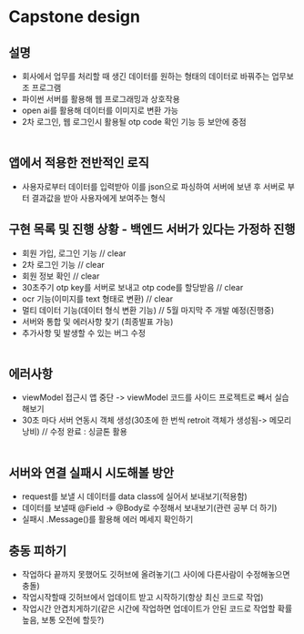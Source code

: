# Capstone design

## 설명
- 회사에서 업무를 처리할 때 생긴 데이터를 원하는 형태의 데이터로 바꿔주는 업무보조 프로그램
- 파이썬 서버를 활용해 웹 프로그래밍과 상호작용 
- open ai를 활용해 데이터를 이미지로 변환 가능
- 2차 로그인, 웹 로그인시 활용될 otp code 확인 기능 등 보안에 중점</br></br>

## 앱에서 적용한 전반적인 로직
- 사용자로부터 데이터를 입력받아 이를 json으로 파싱하여 서버에 보낸 후 서버로 부터 결과값을 받아 사용자에게 보여주는 형식

## 구현 목록 및 진행 상황 - 백엔드 서버가 있다는 가정하 진행
- 회원 가입, 로그인 기능 // clear
- 2차 로그인 기능 // clear
- 회원 정보 확인 // clear
- 30초주기 otp key를 서버로 보내고 otp code를 할당받음 // clear
- ocr 기능(이미지를 text 형태로 변환) // clear
- 멀티 데이터 기능(데이터 형식 변환 기능) // 5월 마지막 주 개발 예정(진행중)
- 서버와 통합 및 에러사항 찾기 (최종발표 가능)
- 추가사항 및 발생할 수 있는 버그 수정</br></br>

## 에러사항
- viewModel 접근시 앱 중단 -> viewModel 코드를 사이드 프로젝트로 빼서 실습해보기
- 30초 마다 서버 연동시 객체 생성(30초에 한 번씩 retroit 객체가 생성됨-> 메모리 낭비) // 수정 완료 : 싱글톤 활용
 </br></br>

## 서버와 연결 실패시 시도해볼 방안
- request를 보낼 시 데이터를 data class에 실어서 보내보기(적용함)
- 데이터를 보낼때 @Field -> @Body로 수정해서 보내보기(관련 공부 더 하기)
- 실패시 .Message()를 활용해 에러 메세지 확인하기


## 충동 피하기
- 작업하다 끝까지 못했어도 깃허브에 올려놓기(그 사이에 다른사람이 수정해놓으면 충돌)
- 작업시작할때 깃허브에서 업데이트 받고 시작하기(항상 최신 코드로 작업)
- 작업시간 안겹치게하기(같은 시간에 작업하면 업데이트가 안된 코드로 작업할 확률 높음, 보통 오전에 할듯?)



